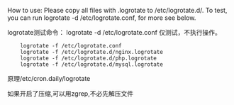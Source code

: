How to use:
Please copy all files with .logrotate to /etc/logrotate.d/.
To test, you can run logrotate -d /etc/logrotate.conf, for more see below.


logrotate测试命令：
     logrotate -d /etc/logrotate.conf 仅测试，不执行操作。

        logrotate -f /etc/logrotate.conf
        logrotate -f /etc/logrotate.d/nginx.logrotate
        logrotate -f /etc/logrotate.d/php.logrotate
        logrotate -f /etc/logrotate.d/mysql.logrotate

原理/etc/cron.daily/logrotate

如果开启了压缩,可以用zgrep,不必先解压文件
